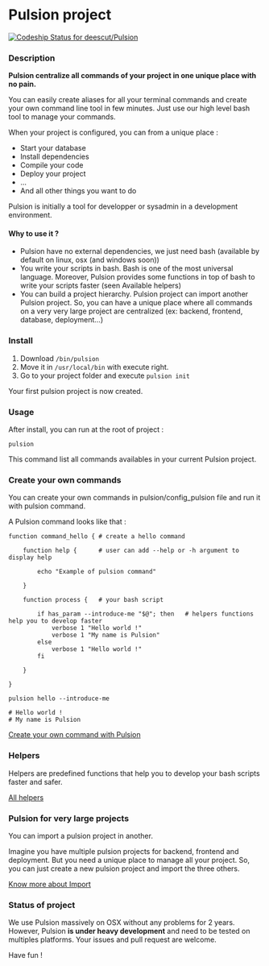 # Pulsion project

[ ![Codeship Status for deescut/Pulsion](https://codeship.com/projects/45add3d0-507b-0133-46c0-5abe51be460d/status?branch=open-source)](https://codeship.com/projects/107676)

### Description

**Pulsion centralize all commands of your project in one unique place with no pain.**

You can easily create aliases for all your terminal commands and create your own command line tool in few minutes.
Just use our high level bash tool to manage your commands.

When your project is configured, you can from a unique place :

  - Start your database
  - Install dependencies
  - Compile your code
  - Deploy your project
  - ...
  - And all other things you want to do

Pulsion is initially a tool for developper or sysadmin in a development environment.

#### Why to use it ?

  - Pulsion have no external dependencies, we just need bash (available by default on linux, osx (and windows soon))
  - You write your scripts in bash. Bash is one of the most universal language. Moreover, Pulsion provides some functions in top of bash to write your scripts faster (seen Available helpers)
  - You can build a project hierarchy. Pulsion project can import another Pulsion project. So, you can have a unique place where all commands on a very very large project are centralized (ex: backend, frontend, database, deployment...)

### Install

1) Download ```/bin/pulsion```  
2) Move it in ```/usr/local/bin``` with execute right.  
3) Go to your project folder and execute ``` pulsion init ```  

Your first pulsion project is now created.

### Usage

After install, you can run at the root of project :

  ```shell
  pulsion
  ```

This command list all commands availables in your current Pulsion project.

### Create your own commands

You can create your own commands in pulsion/config_pulsion file and run it with pulsion command.

A Pulsion command looks like that :

```shell
function command_hello { # create a hello command

	function help {      # user can add --help or -h argument to display help

		echo "Example of pulsion command"

	}

	function process {   # your bash script

		if has_param --introduce-me "$@"; then   # helpers functions help you to develop faster
			verbose 1 "Hello world !"
			verbose 1 "My name is Pulsion"
		else
			verbose 1 "Hello world !"
		fi

	}

}
```

```
pulsion hello --introduce-me

# Hello world !
# My name is Pulsion
```

[Create your own command with Pulsion](https://github.com/jeremieca/pulsion/wiki/Create-your-own-command)

### Helpers

Helpers are predefined functions that help you to develop your bash scripts faster and safer.

[All helpers](https://github.com/jeremieca/pulsion/wiki/Helpers)

### Pulsion for very large projects

You can import a pulsion project in another.

Imagine you have multiple pulsion projects for backend, frontend and deployment. But you need a unique place to manage all your project. So, you can just create a new pulsion project and import the three others.

[Know more about Import](https://github.com/jeremieca/pulsion/wiki/Projects-hierarchy)

### Status of project

We use Pulsion massively on OSX without any problems for 2 years. However, Pulsion **is under heavy development** and need to be tested on multiples platforms. Your issues and pull request are welcome.

Have fun !  
